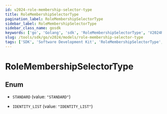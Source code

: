 ```yaml
---
id: v2024-role-membership-selector-type
title: RoleMembershipSelectorType
pagination_label: RoleMembershipSelectorType
sidebar_label: RoleMembershipSelectorType
sidebar_class_name: gosdk
keywords: ['go', 'Golang', 'sdk', 'RoleMembershipSelectorType', 'V2024RoleMembershipSelectorType'] 
slug: /tools/sdk/go/v2024/models/role-membership-selector-type
tags: ['SDK', 'Software Development Kit', 'RoleMembershipSelectorType', 'V2024RoleMembershipSelectorType']
---
```


# RoleMembershipSelectorType

## Enum


* `STANDARD` (value: `"STANDARD"`)

* `IDENTITY_LIST` (value: `"IDENTITY_LIST"`)


